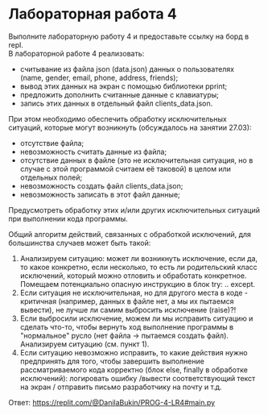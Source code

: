 # Лабораторная работа 4
Выполните лабораторную работу 4 и предоставьте ссылку на борд в repl.  
В лабораторной работе 4 реализовать:  
* считывание из файла json (data.json) данных о пользователях (name, gender, email, phone, address, friends);
* вывод этих данных на экран с помощью библиотеки pprint;
* предложить дополнить считанные данные с клавиатуры;
* запись этих данных в отдельный файл clients_data.json.

При этом необходимо обеспечить обработку исключительных ситуаций, которые могут возникнуть (обсуждалось на занятии 27.03):  
* отсутствие файла;
* невозможность считать данные из файла;
* отсутствие данных в файле (это не исключительная ситуация, но в случае с этой программой считаем её таковой) в целом или отдельных полей;
* невозможность создать файл clients_data.json;
* невозможность записать в этот файл данные;

Предусмотреть обработку этих и/или других исключительных ситуаций при выполнении кода программы.   

Общий алгоритм действий, связанных с обработкой исключений, для большинства случаев может быть такой:  
1. Анализируем ситуацию: может ли возникнуть исключение, если да, то какое конкретно, если несколько, то есть ли родительский класс исключений, который можно отловить и обработать конкретное. Помещаем потенциально опасную инструкцию в блок try: .. except.
2. Если ситуация не исключительная, но для другого места в коде - критичная (например, данных в файле нет, а мы их пытаемся вывести), не лучше ли самим выбросить исключение (raise)?!
3. Если выбросили исключение, можем ли мы исправить ситуацию и сделать что-то, чтобы вернуть ход выполнение программы в "нормальное" русло (нет файла -> пытаемся создать файл). Анализируем ситуацию (см. пункт 1).
4. Если ситуацию невозможно исправить, то какие действия нужно предпринять для того, чтобы завершить выполнение рассматриваемого кода корректно (блок else, finally в обработке исключений): логировать ошибку /вывести соответствующий текст на экран / отправить письмо разработчику на почту и т.д.
    
Ответ: https://replit.com/@DanilaBukin/PROG-4-LR4#main.py
